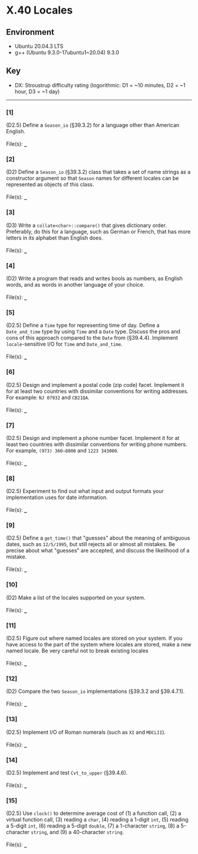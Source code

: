 # X.40 Locales

## Environment
- Ubuntu 20.04.3 LTS
- g++ (Ubuntu 9.3.0-17ubuntu1~20.04) 9.3.0

## Key
- DX: Stroustrup difficulty rating (logorithmic: D1 = ~10 minutes, D2 = ~1 hour, D3 = ~1 day)

---

### \[1\]
(D2.5) Define a `Season_io` (§39.3.2) for a language other than American English.\
\
File(s): [`_`](./)

### \[2\]
(D2) Define a `Season_io` (§39.3.2) class that takes a set of name strings as a constructor argument so that `Season` names for different locales can be represented as objects of this class.\
\
File(s): [`_`](./)

### \[3\]
(D3) Write a `collate<char>::compare()` that gives dictionary order. Preferably, do this for a language, such as German or French, that has more letters in its alphabet than English does.\
\
File(s): [`_`](./)

### \[4\]
(D2) Write a program that reads and writes bools as numbers, as English words, and as words in another language of your choice.\
\
File(s): [`_`](./)

### \[5\]
(D2.5) Define a `Time` type for representing time of day. Define a `Date_and_time` type by using `Time` and a `Date` type. Discuss the pros and cons of this approach compared to the `Date` from (§39.4.4). Implement `locale`-sensitive I/O for `Time` and `Date_and_time`.\
\
File(s): [`_`](./)

### \[6\]
(D2.5) Design and implement a postal code (zip code) facet. Implement it for at least two countries with dissimilar conventions for writing addresses. For example: `NJ 07932` and `CB21QA`.\
\
File(s): [`_`](./)

### \[7\]
(D2.5) Design and implement a phone number facet. Implement it for at least two countries with dissimilar conventions for writing phone numbers. For example, `(973) 360−8000` and `1223 343000`.\
\
File(s): [`_`](./)

### \[8\]
(D2.5) Experiment to find out what input and output formats your implementation uses for date information.\
\
File(s): [`_`](./)

### \[9\]
(D2.5) Define a `get_time()` that "guesses" about the meaning of ambiguous dates, such as `12/5/1995`, but still rejects all or almost all mistakes. Be precise about what "guesses" are accepted, and discuss the likelihood of a mistake.\
\
File(s): [`_`](./)

### \[10\]
(D2) Make a list of the locales supported on your system.\
\
File(s): [`_`](./)

### \[11\]
(D2.5) Figure out where named locales are stored on your system. If you have access to the part of the system where locales are stored, make a new named locale. Be very careful not to break existing locales\
\
File(s): [`_`](./)

### \[12\]
(D2) Compare the two `Season_io` implementations (§39.3.2 and §39.4.7.1).\
\
File(s): [`_`](./)

### \[13\]
(D2.5) Implement I/O of Roman numerals (such as `XI` and `MDCLII`).\
\
File(s): [`_`](./)

### \[14\]
(D2.5) Implement and test `Cvt_to_upper` (§39.4.6).\
\
File(s): [`_`](./)

### \[15\]
(D2.5) Use `clock()` to determine average cost of (1) a function call, (2) a virtual function call, (3) reading a `char`, (4) reading a 1-digit `int`, (5) reading a 5-digit `int`, (6) reading a 5-digit `double`, (7) a 1-character `string`, (8) a 5-character `string`, and (9) a 40-character `string`.\
\
File(s): [`_`](./)
